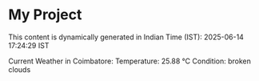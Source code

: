 # My Project

This content is dynamically generated in Indian Time (IST): 2025-06-14 17:24:29 IST


Current Weather in Coimbatore:
Temperature: 25.88 °C
Condition: broken clouds
